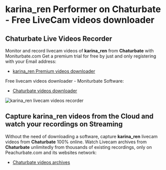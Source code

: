 # karina_ren Performer on Chaturbate - Free LiveCam videos downloader

## Chaturbate Live Videos Recorder

Monitor and record livecam videos of **karina_ren** from **Chaturbate** with Moniturbate.com
Get a premium trial for free by just and only registering with your Email address:
* [karina_ren Premium videos downloader](https://moniturbate.com/request-demo-licence-key.html)

Free livecam videos downloader - Moniturbate Software:
* [Chaturbate videos downloader](https://moniturbate.com/moniturbate-download-software.html)

![karina_ren livecam videos recorder](https://peachurnet.com/templates/moniturbate-software.png)


## Capture karina_ren videos from the Cloud and watch your recordings on Streaming

Without the need of downloading a software, capture **karina_ren** livecam videos from **Chaturbate** 100% online.
Watch Livecam archives from **Chaturbate** unlimitedly from thousands of existing recordings, only on Peachurbate.com and its websites network:
* [Chaturbate videos archives](https://peachurnet.com/)